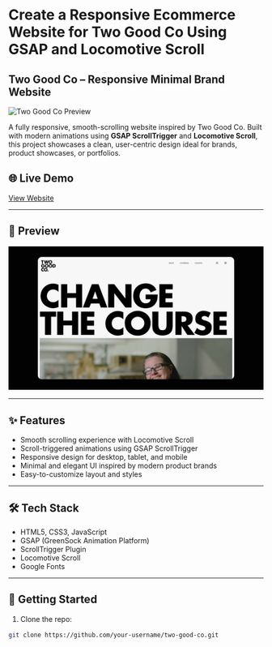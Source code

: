 # Create a Responsive Ecommerce Website for Two Good Co Using GSAP and Locomotive Scroll
## Two Good Co – Responsive Minimal Brand Website

![Two Good Co Preview](./preview.jpg) <!-- Replace with your actual image path or GitHub raw URL -->

A fully responsive, smooth-scrolling website inspired by Two Good Co. Built with modern animations using **GSAP ScrollTrigger** and **Locomotive Scroll**, this project showcases a clean, user-centric design ideal for brands, product showcases, or portfolios.

## 🌐 Live Demo

[View Website](https://codinggujarat.github.io/Create-A-Responsive-Ecommerce-Website-for-Two-Good-Co-Using-GSAP-and-Locomotive-Scroll/) <!-- Replace with your deployed URL -->

---

## 📸 Preview

![Website Screenshot](./screenshot.png) <!-- Replace with correct image file -->

---

## ✨ Features

- Smooth scrolling experience with Locomotive Scroll
- Scroll-triggered animations using GSAP ScrollTrigger
- Responsive design for desktop, tablet, and mobile
- Minimal and elegant UI inspired by modern product brands
- Easy-to-customize layout and styles

---

## 🛠️ Tech Stack

- HTML5, CSS3, JavaScript
- GSAP (GreenSock Animation Platform)
- ScrollTrigger Plugin
- Locomotive Scroll
- Google Fonts

---

## 🚀 Getting Started

1. Clone the repo:

```bash
git clone https://github.com/your-username/two-good-co.git
